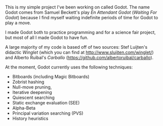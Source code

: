 This is my simple project I've been working on called Godot. The name Godot comes from Samuel Beckett's play _En Attendant Godot_ (_Waiting For Godot_) because I find myself waiting indefinite periods of time for Godot to play a move.

I made Godot both to practice programming and for a science fair project, but most of all I made Godot to have fun.

A large majority of my code is based off of two sources: Stef Luijten's didactic _Winglet_ (which you can find at http://www.sluijten.com/winglet/) and Alberto Ruibal's _Carballo_ (https://github.com/albertoruibal/carballo).

At the moment, Godot currently uses the following techniques:
* Bitboards (including Magic Bitboards)
* Zobrist hashing
* Null-move pruning, 
* Iterative deepening
* Quiescent searching
* Static exchange evaluation (SEE)
* Alpha-Beta
* Principal variation searching (PVS)
* History heuristics